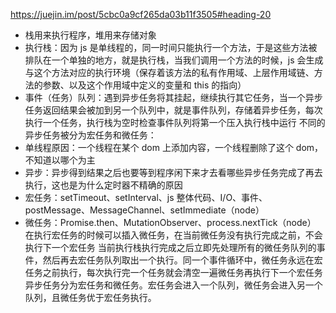 https://juejin.im/post/5cbc0a9cf265da03b11f3505#heading-20

- 栈用来执行程序，堆用来存储对象
- 执行栈：因为 js 是单线程的，同一时间只能执行一个方法，于是这些方法被排队在一个单独的地方，就是执行栈，当我们调用一个方法的时候，js 会生成与这个方法对应的执行环境（保存着该方法的私有作用域、上层作用域链、方法的参数、以及这个作用域中定义的变量和 this 的指向）
- 事件（任务）队列：遇到异步任务将其挂起，继续执行其它任务，当一个异步任务返回结果会被加到另一个队列中，就是事件队列，存储着异步任务，每次执行一个任务，执行栈为空时检查事件队列将第一个压入执行栈中运行
  不同的异步任务被分为宏任务和微任务：
- 单线程原因：一个线程在某个 dom 上添加内容，一个线程删除了这个 dom，不知道以哪个为主
- 异步：异步得到结果之后也要等到程序闲下来才去看哪些异步任务完成了再去执行，这也是为什么定时器不精确的原因
- 宏任务：setTimeout、setInterval、js 整体代码、I/O、事件、postMessage、MessageChannel、setImmediate（node）
- 微任务：Promise.then、MutationObserver、process.nextTick（node）
  在执行宏任务的时候可以插入微任务，在当前微任务没有执行完成之前，不会执行下一个宏任务
  当前执行栈执行完成之后立即先处理所有的微任务队列的事件，然后再去宏任务队列取出一个执行。同一个事件循环中，微任务永远在宏任务之前执行，每次执行完一个任务就会清空一遍微任务再执行下一个宏任务
  异步任务分为宏任务和微任务。宏任务会进入一个队列，微任务会进入另一个队列，且微任务优于宏任务执行。

